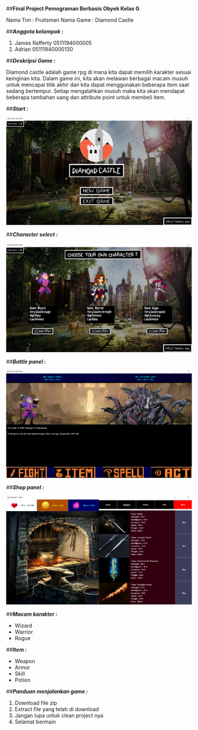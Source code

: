 ##**Final Project Pemograman Berbasis Obyek Kelas G**

Nama Tim : Fruitsmen
Nama Game : Diamond Castle

##***Anggota kelompok :***
1. James Rafferty 0511194000005
2. Adrian 05111940000130

##***Deskripsi Game :***

Diamond castle adalah game rpg di mana kita dapat memilih karakter sesuai keinginan kita.
Dalam game ini, kita akan melawan berbagai macam musuh untuk mencapai titik akhir dan kita dapat menggunakan 
beberapa item saat sedang bertempur. Setiap mengalahkan musuh maka kita akan mendapat beberapa tambahan uang dan attribute point untuk membeli item. 

##***Start :***

![alt text](https://github.com/adriansantoso21/fp_pbo/blob/master/resource/images/beginning.png?raw=true)


##***Character select :***

![alt text](https://github.com/adriansantoso21/fp_pbo/blob/master/resource/images/selectpanel.png?raw=true)


##***Battle panel :***

![alt text](https://github.com/adriansantoso21/fp_pbo/blob/master/resource/images/battlepanel.png?raw=true)


##***Shop panel :***

![alt text](https://github.com/adriansantoso21/fp_pbo/blob/master/resource/images/shop.png?raw=true)


##***Macam karakter :***

- Wizard
- Warrior
- Rogue

##***Item :***

- Weapon
- Armor
- Skill
- Potion

##***Panduan menjalankan game :***

1. Download file zip
2. Extract file yang telah di download
3. Jangan lupa untuk clean project nya
4. Selamat bermain
